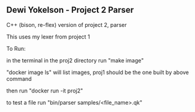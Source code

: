 ## Dewi Yokelson - Project 2 Parser

C++ (bison, re-flex) version of project 2, parser

This uses my lexer from project 1

To Run:

in the terminal in the proj2 directory run "make image"

"docker image ls" will list images, proj1 should be the one built by above command

then run "docker run -it proj2"

to test a file run "bin/parser samples/<file_name>.qk"